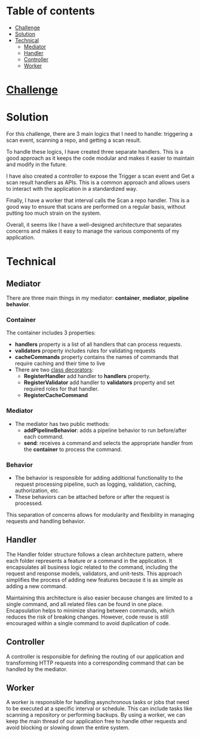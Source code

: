 
# Table of contents

- [Challenge](#challenge)
- [Solution](#solution)
- [Technical](#technical)
    - [Mediator](#mediator)
    - [Handler](#handler)
    - [Controller](#controller)
    - [Worker](#worker)

# [Challenge](https://github.com/guardrailsio/NodeJS-backend-challenge)

# Solution
For this challenge, there are 3 main logics that I need to handle: triggering a scan event, scanning a repo, and getting a scan result.

To handle these logics, I have created three separate handlers. This is a good approach as it keeps the code modular and makes it easier to maintain and modify in the future.

I have also created a controller to expose the Trigger a scan event and Get a scan result handlers as APIs. This is a common approach and allows users to interact with the application in a standardized way.

Finally, I have a worker that interval calls the Scan a repo handler. This is a good way to ensure that scans are performed on a regular basis, without putting too much strain on the system.

Overall, it seems like I have a well-designed architecture that separates concerns and makes it easy to manage the various components of my application.

# Technical
## Mediator
There are three main things in my mediator: **container**, **mediator**, **pipeline behavior**.

### Container
The container includes 3 properties:
- **handlers** property is a list of all handlers that can process requests.
- **validators** property includes rules for validating requests
- **cacheCommands** property contains the names of commands that require caching and their time to live
- There are two [class decorators](https://www.typescriptlang.org/docs/handbook/decorators.html#class-decorators):
  - **RegisterHandler** add handler to **handlers** property.
  - **RegisterValidator** add handler to **validators** property and set required roles for that handler.
  - **RegisterCacheCommand**

### Mediator
- The mediator has two public methods:
  - **addPipelineBehavior**: adds a pipeline behavior to run before/after each command.
  - **send**: receives a command and selects the appropriate handler from the **container** to process the command.

### Behavior
- The behavior is responsible for adding additional functionality to the request processing pipeline, such as logging, validation, caching, authorization, etc. 
- These behaviors can be attached before or after the request is processed.

This separation of concerns allows for modularity and flexibility in managing requests and handling behavior.

## Handler
The Handler folder structure follows a clean architecture pattern, where each folder represents a feature or a command in the application. It encapsulates all business logic related to the command, including the request and response models, validators, and unit-tests. This approach simplifies the process of adding new features because it is as simple as adding a new command.

Maintaining this architecture is also easier because changes are limited to a single command, and all related files can be found in one place. Encapsulation helps to minimize sharing between commands, which reduces the risk of breaking changes. However, code reuse is still encouraged within a single command to avoid duplication of code.

## Controller
A controller is responsible for defining the routing of our application and transforming HTTP requests into a corresponding command that can be handled by the mediator.

## Worker
A worker is responsible for handling asynchronous tasks or jobs that need to be executed at a specific interval or schedule. This can include tasks like scanning a repository or performing backups. By using a worker, we can keep the main thread of our application free to handle other requests and avoid blocking or slowing down the entire system.